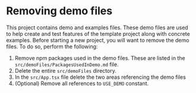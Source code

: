 # Removing demo files

This project contains demo and examples files. These demo files are used to help create and test features of the template project along with concrete examples. Before starting a new project, you will want to remove the demo files. To do so, perform the following:

1. Remove npm packages used in the demo files. These are listed in the `src/demoFiles/PackagesUsedInDemo.md` file.
1. Delete the entire `src/demoFiles` directory.
1. In the `src/App.tsx` file delete the two areas referencing the demo files
1. (Optional) Remove all references to `USE_DEMO` constant.
